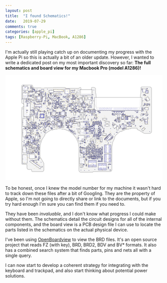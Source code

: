 ```yaml
---
layout: post
title:  "I found Schematics!"
date:   2019-07-29
comments: true
categories: [apple_pi]
tags: [Raspberry-Pi, MacBook, A1286] 
---
```


I'm actually still playing catch up on documenting my progress with the Apple Pi so this is actually a bit of an older update. However, I wanted to write a dedicated post on my most important discovery so far: **The full schematics and board view for my Macbook Pro (model A1286)!**
<!--more-->
![YAAAAASSSSS!](/assets/images/board_view.png)

To be honest, once I knew the model number for my machine it wasn't hard to track down these files after a bit of Googling. They are the property of Apple, so I'm not going to directly share or link to the documents, but if you try hard enough I'm sure you can find them if you need to.

They have been *invaluable*, and I don't know what progress I could make without them. The schematics detail the circuit designs for all of the internal components, and the board view is a PCB design file I can use to locate the parts listed in the schematics on the actual physical device. 

I've been using [OpenBoardview](http://openboardview.org/) to view the BRD files. It's an open source project that reads FZ (with key), BRD, BRD2, BDV and BV* formats. It also has a combined search system that finds parts, pins and nets all with a single query. 

I can now start to develop a coherent strategy for integrating with the keyboard and trackpad, and also start thinking about potential power solutions.


